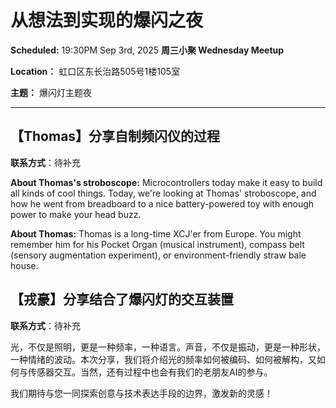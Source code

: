 # 从想法到实现的爆闪之夜

**Scheduled:** 19:30PM Sep 3rd, 2025
**周三小聚 Wednesday Meetup**

**Location：** 虹口区东长治路505号1楼105室

**主题：** 爆闪灯主题夜

---

## 【Thomas】分享自制频闪仪的过程

**联系方式**：待补充

**About Thomas's stroboscope:**
Microcontrollers today make it easy to build all kinds of cool things. Today, we're looking at Thomas' stroboscope, and how he went from breadboard to a nice battery-powered toy with enough power to make your head buzz.

**About Thomas:**
Thomas is a long-time XCJ'er from Europe. You might remember him for his Pocket Organ (musical instrument), compass belt (sensory augmentation experiment), or environment-friendly straw bale house.

## 【戎豪】分享结合了爆闪灯的交互装置

**联系方式**：待补充

光，不仅是照明，更是一种频率，一种语言。声音，不仅是振动，更是一种形状，一种情绪的波动。本次分享，我们将介绍光的频率如何被编码、如何被解构，又如何与传感器交互。当然，还有过程中也会有我们的老朋友AI的参与。

我们期待与您一同探索创意与技术表达手段的边界，激发新的灵感！